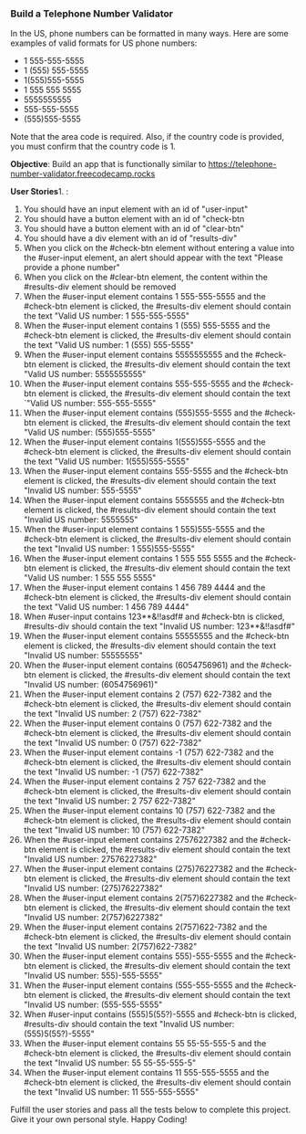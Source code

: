 ### Build a Telephone Number Validator

In the US, phone numbers can be formatted in many ways. Here are some examples of valid formats for US phone numbers:
- 1 555-555-5555
- 1 (555) 555-5555
- 1(555)555-5555
- 1 555 555 5555
- 5555555555
- 555-555-5555
- (555)555-5555

Note that the area code is required. Also, if the country code is provided, you must confirm that the country code is 1.

**Objective**: Build an app that is functionally similar to https://telephone-number-validator.freecodecamp.rocks

**User Stories**1. :

1. You should have an input element with an id of "user-input"
1. You should have a button element with an id of "check-btn
1. You should have a button element with an id of "clear-btn"
1. You should have a div element with an id of "results-div"
1. When you click on the #check-btn element without entering a value into the #user-input element, an alert should appear with the text "Please provide a phone number"
1. When you click on the #clear-btn element, the content within the #results-div element should be removed
1. When the #user-input element contains 1 555-555-5555 and the #check-btn element is clicked, the #results-div element should contain the text "Valid US number: 1 555-555-5555"
1. When the #user-input element contains 1 (555) 555-5555 and the #check-btn element is clicked, the #results-div element should contain the text "Valid US number: 1 (555) 555-5555"
1. When the #user-input element contains 5555555555 and the #check-btn element is clicked, the #results-div element should contain the text "Valid US number: 5555555555"
1. When the #user-input element contains 555-555-5555 and the #check-btn element is clicked, the #results-div element should contain the text `"Valid US number: 555-555-5555"
1. When the #user-input element contains (555)555-5555 and the #check-btn element is clicked, the #results-div element should contain the text "Valid US number: (555)555-5555"
1. When the #user-input element contains 1(555)555-5555 and the #check-btn element is clicked, the #results-div element should contain the text "Valid US number: 1(555)555-5555"
1. When the #user-input element contains 555-5555 and the #check-btn element is clicked, the #results-div element should contain the text "Invalid US number: 555-5555"
1. When the #user-input element contains 5555555 and the #check-btn element is clicked, the #results-div element should contain the text "Invalid US number: 5555555"
1. When the #user-input element contains 1 555)555-5555 and the #check-btn element is clicked, the #results-div element should contain the text "Invalid US number: 1 555)555-5555"
1. When the #user-input element contains 1 555 555 5555 and the #check-btn element is clicked, the #results-div element should contain the text "Valid US number: 1 555 555 5555"
1. When the #user-input element contains 1 456 789 4444 and the #check-btn element is clicked, the #results-div element should contain the text "Valid US number: 1 456 789 4444"
1. When #user-input contains 123**&!!asdf# and #check-btn is clicked, #results-div should contain the text "Invalid US number: 123**&!!asdf#"
1. When the #user-input element contains 55555555 and the #check-btn element is clicked, the #results-div element should contain the text "Invalid US number: 55555555"
1. When the #user-input element contains (6054756961) and the #check-btn element is clicked, the #results-div element should contain the text "Invalid US number: (6054756961)"
1. When the #user-input element contains 2 (757) 622-7382 and the #check-btn element is clicked, the #results-div element should contain the text "Invalid US number: 2 (757) 622-7382"
1. When the #user-input element contains 0 (757) 622-7382 and the #check-btn element is clicked, the #results-div element should contain the text "Invalid US number: 0 (757) 622-7382"
1. When the #user-input element contains -1 (757) 622-7382 and the #check-btn element is clicked, the #results-div element should contain the text "Invalid US number: -1 (757) 622-7382"
1. When the #user-input element contains 2 757 622-7382 and the #check-btn element is clicked, the #results-div element should contain the text "Invalid US number: 2 757 622-7382"
1. When the #user-input element contains 10 (757) 622-7382 and the #check-btn element is clicked, the #results-div element should contain the text "Invalid US number: 10 (757) 622-7382"
1. When the #user-input element contains 27576227382 and the #check-btn element is clicked, the #results-div element should contain the text "Invalid US number: 27576227382"
1. When the #user-input element contains (275)76227382 and the #check-btn element is clicked, the #results-div element should contain the text "Invalid US number: (275)76227382"
1. When the #user-input element contains 2(757)6227382 and the #check-btn element is clicked, the #results-div element should contain the text "Invalid US number: 2(757)6227382"
1. When the #user-input element contains 2(757)622-7382 and the #check-btn element is clicked, the #results-div element should contain the text "Invalid US number: 2(757)622-7382"
1. When the #user-input element contains 555)-555-5555 and the #check-btn element is clicked, the #results-div element should contain the text "Invalid US number: 555)-555-5555"
1. When the #user-input element contains (555-555-5555 and the #check-btn element is clicked, the #results-div element should contain the text "Invalid US number: (555-555-5555"
1. When #user-input contains (555)5(55?)-5555 and #check-btn is clicked, #results-div should contain the text "Invalid US number: (555)5(55?)-5555"
1. When the #user-input element contains 55 55-55-555-5 and the #check-btn element is clicked, the #results-div element should contain the text "Invalid US number: 55 55-55-555-5"
1. When the #user-input element contains 11 555-555-5555 and the #check-btn element is clicked, the #results-div element should contain the text "Invalid US number: 11 555-555-5555"

Fulfill the user stories and pass all the tests below to complete this project. Give it your own personal style. Happy Coding!